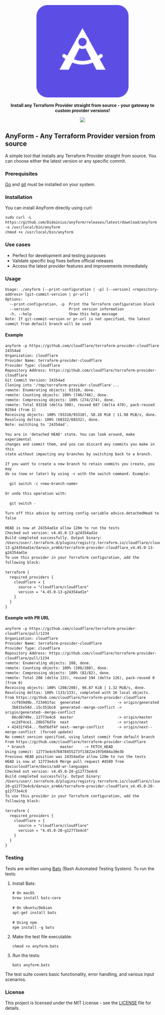 <div align="center">
    <picture>
        <img src="images/anyform-logo.svg" width="300">
    </picture>
    <p><strong>Install any Terraform Provider straight from source - your gateway to custom provider versions!</strong></p>
   
  <a href="https://opensource.org/licenses/MIT"><img src="https://img.shields.io/badge/License-MIT-blue.svg?style=for-the-badge" /></a>
</div>

## AnyForm - Any Terraform Provider version from source

A simple tool that installs any Terraform Provider straight from source. You can choose either the
latest version or any specific commit.

### Prerequisites

[Go](https://go.dev/) and [git](https://git-scm.com/) must be installed on your system.

### Installation

You can install AnyForm directly using curl:

```shell
sudo curl -L https://github.com/Didainius/anyform/releases/latest/download/anyform -o /usr/local/bin/anyform
chmod +x /usr/local/bin/anyform
```

### Use cases

* Perfect for development and testing purposes
* Validate specific bug fixes before official releases
* Access the latest provider features and improvements immediately


### Usage

```shell
Usage: ./anyform [--print-configuration | -p] [--version] <repository-address> [git-commit-version | pr-url]
Options:
  --print-configuration, -p  Print the Terraform configuration block
  --version                  Print version information
  -h, --help                 Show this help message
Note: If git-commit-version or pr-url is not specified, the latest commit from default branch will be used
```

#### Example

```shell
anyform -p https://github.com/cloudflare/terraform-provider-cloudflare 24354ad
Organization: cloudflare
Provider Name: terraform-provider-cloudflare
Provider Type: cloudflare
Repository Address: https://github.com/cloudflare/terraform-provider-cloudflare
Git Commit Version: 24354ad
Cloning into '/tmp/terraform-provider-cloudflare'...
remote: Enumerating objects: 93310, done.
remote: Counting objects: 100% (746/746), done.
remote: Compressing objects: 100% (274/274), done.
remote: Total 93310 (delta 500), reused 687 (delta 470), pack-reused 92564 (from 1)
Receiving objects: 100% (93310/93310), 58.10 MiB | 11.98 MiB/s, done.
Resolving deltas: 100% (68332/68332), done.
Note: switching to '24354ad'.

You are in 'detached HEAD' state. You can look around, make experimental
changes and commit them, and you can discard any commits you make in this
state without impacting any branches by switching back to a branch.

If you want to create a new branch to retain commits you create, you may
do so (now or later) by using -c with the switch command. Example:

  git switch -c <new-branch-name>

Or undo this operation with:

  git switch -

Turn off this advice by setting config variable advice.detachedHead to false

HEAD is now at 24354ad1e allow 120m to run the tests
Checked out version: v4.45.0-13-g24354ad1e
Build completed successfully. Output binary: /Users/user/.terraform.d/plugins/registry.terraform.io/cloudflare/cloudflare/4.45.0-13-g24354ad1e/darwin_arm64/terraform-provider-cloudflare_v4.45.0-13-g24354ad1e
To use this provider in your Terraform configuration, add the following block:

terraform {
  required_providers {
    cloudflare = {
      source = "cloudflare/cloudflare"
      version = "4.45.0-13-g24354ad1e"
    }
  }
}
```

#### Example with PR URL

```shell
anyform -p https://github.com/cloudflare/terraform-provider-cloudflare/pull/1234
Organization: cloudflare
Provider Name: terraform-provider-cloudflare
Provider Type: cloudflare
Repository Address: https://github.com/cloudflare/terraform-provider-cloudflare/pull/1234
remote: Enumerating objects: 208, done.
remote: Counting objects: 100% (208/208), done.
remote: Compressing objects: 100% (82/82), done.
remote: Total 208 (delta 133), reused 194 (delta 126), pack-reused 0 (from 0)
Receiving objects: 100% (208/208), 98.87 KiB | 1.32 MiB/s, done.
Resolving deltas: 100% (133/133), completed with 16 local objects.
From https://github.com/cloudflare/terraform-provider-cloudflare
   ccf939d9b..f23491fac  generated                 -> origin/generated
   3b815e54d..15c351bc8  generated--merge-conflict -> origin/generated--merge-conflict
   86cd8749e..12773e4c6  master                    -> origin/master
   ec2df4ce1..28b576d7e  next                      -> origin/next
 + 42431f454...fbdf6df4f next--merge-conflict      -> origin/next--merge-conflict  (forced update)
No commit version specified, using latest commit from default branch
From https://github.com/cloudflare/terraform-provider-cloudflare
 * branch                master     -> FETCH_HEAD
Using commit: 12773e4c67b878455273f13822e197b684a30e3b
Previous HEAD position was 24354ad1e allow 120m to run the tests
HEAD is now at 12773e4c6 Merge pull request #4509 from daviscloudflare/davis/add-wr-languages
Checked out version: v4.45.0-20-g12773e4c6
Build completed successfully. Output binary: /Users/user/.terraform.d/plugins/registry.terraform.io/cloudflare/cloudflare/4.45.0-20-g12773e4c6/darwin_arm64/terraform-provider-cloudflare_v4.45.0-20-g12773e4c6
To use this provider in your Terraform configuration, add the following block:

terraform {
  required_providers {
    cloudflare = {
      source = "cloudflare/cloudflare"
      version = "4.45.0-20-g12773e4c6"
    }
  }
}
```

### Testing

Tests are written using [Bats](https://github.com/bats-core/bats-core) (Bash Automated Testing System). To run the tests:

1. Install Bats:
   ```shell
   # On macOS
   brew install bats-core

   # On Ubuntu/Debian
   apt-get install bats

   # Using npm
   npm install -g bats
   ```

2. Make the test file executable:
   ```shell
   chmod +x anyform.bats
   ```

3. Run the tests:
   ```shell
   bats anyform.bats
   ```

The test suite covers basic functionality, error handling, and various input scenarios.

### License

This project is licensed under the MIT License - see the [LICENSE](LICENSE) file for details.

